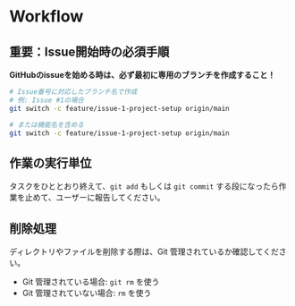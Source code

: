 # Workflow

## 重要：Issue開始時の必須手順

**GitHubのissueを始める時は、必ず最初に専用のブランチを作成すること！**

```bash
# Issue番号に対応したブランチ名で作成
# 例: Issue #1の場合
git switch -c feature/issue-1-project-setup origin/main

# または機能名を含める
git switch -c feature/issue-1-project-setup origin/main
```

## 作業の実行単位

タスクをひととおり終えて、`git add` もしくは `git commit` する段になったら作業を止めて、ユーザーに報告してください。

## 削除処理

ディレクトリやファイルを削除する際は、Git 管理されているか確認してください。

- Git 管理されている場合: `git rm` を使う
- Git 管理されていない場合: `rm` を使う
